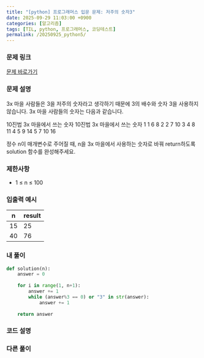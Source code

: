 ```yaml
---
title: "[python] 프로그래머스 입문 문제: 저주의 숫자3"
date: 2025-09-29 11:03:00 +0900   
categories: [알고리즘]                 
tags: [TIL, python, 프로그래머스, 코딩테스트]
permalink: /20250925_python5/      
---
```


### 문제 링크

[문제 바로가기](https://school.programmers.co.kr/learn/courses/30/lessons/120871)

### 문제 설명

3x 마을 사람들은 3을 저주의 숫자라고 생각하기 때문에 3의 배수와 숫자 3을 사용하지 않습니다. 3x 마을 사람들의 숫자는 다음과 같습니다.

10진법	3x 마을에서 쓰는 숫자	10진법	3x 마을에서 쓰는 숫자
1	1	6	8
2	2	7	10
3	4	8	11
4	5	9	14
5	7	10	16

정수 n이 매개변수로 주어질 때, n을 3x 마을에서 사용하는 숫자로 바꿔 return하도록 solution 함수를 완성해주세요.



### 제한사항

- 1 ≤ n ≤ 100



### 입출력 예시

| n | result |
| --- | --- |
| 15 | 25 |
| 40 | 76 |


### 내 풀이

```python
def solution(n):
    answer = 0
    
    for i in range(1, n+1):
        answer += 1
        while (answer%3 == 0) or "3" in str(answer):
            answer += 1
            
    return answer
```


### 코드 설명



### 다른 풀이
